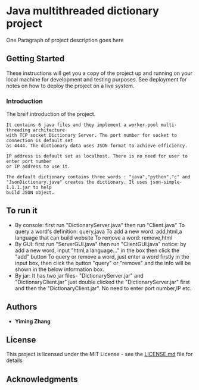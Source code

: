 # Java multithreaded dictionary project 

One Paragraph of project description goes here

## Getting Started

These instructions will get you a copy of the project up and running on your local machine for development and testing purposes. See deployment for notes on how to deploy the project on a live system.

### Introduction

The breif introduction of the project.

```
It contains 6 java files and they implement a worker-pool multi-threading architecture
with TCP socket Dictionary Server. The port number for socket to connection is default set 
as 4444. The dictionary data uses JSON format to achieve efficiency.

IP address is default set as localhost. There is no need for user to enter port number 
or IP address to use it.

The default dictionary contains three words : "java","python","c" and
"JsonDictionary.java" creates the dictionary. It uses json-simple-1.1.1.jar to help
build JSON object.
```

## To run it

* By console: first run "DictionaryServer.java" then run "Client.java"
                 To query a word's definition:  query,java
		 To add a new word: add,html,a language that can build website
		 To remove a word: remove,html
* By GUI: first run "ServerGUI.java" then run "ClientGUI.java"
		notice: by add a new word, input "html,a language..." in the box
 			then click the "add" button
		To query or remove a word, just enter a word firstly in the input box,
		then click the button "query" or "remove" and the info will be shown
 		in the below information box.
* By jar: It has two jar files- "DictionaryServer.jar" and "DictionaryClient.jar"
	    just double clicked the "DictionaryServer.jar" first and then the
	    "DictionaryClient.jar". No need to enter port number,IP etc.


## Authors

* **Yiming Zhang** 

## License

This project is licensed under the MIT License - see the [LICENSE.md](LICENSE.md) file for details

## Acknowledgments

